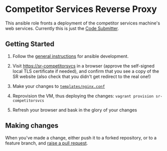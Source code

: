 # Competitor Services Reverse Proxy

This ansible role fronts a deployment of the competitor services machine's web
services. Currently this is just the [Code Submitter](../code-submitter/README.md).

## Getting Started

1. Follow the [general instructions](../../README.md) for ansible development.

2. Visit <https://sr-competitorsvcs> in a browser (approve the self-signed local TLS
   certificate if needed), and confirm that you see a copy of the SR website
   (also check that you didn't get redirect to the real one!)

3. Make your changes to [`templates/nginx.conf`](templates/nginx.conf)

4. Reprovision the VM, thus deploying the changes: `vagrant provision sr-competitorsvcs`

5. Refresh your browser and bask in the glory of your changes

## Making changes

When you've made a change, either push it to a forked repository, or to a
feature branch, and [raise a pull request][raise-a-pr].

[raise-a-pr]: https://github.com/srobo/ansible/pull/new
